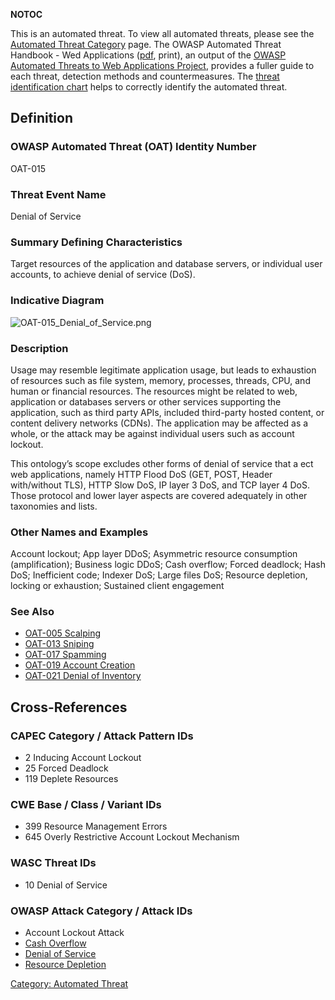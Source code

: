 __NOTOC__

This is an automated threat. To view all automated threats, please see
the [Automated Threat Category](:Category:Automated_Threat "wikilink")
page. The OWASP Automated Threat Handbook - Wed Applications
([pdf](https://www.owasp.org/index.php/File:Automated-threat-handbook.pdf),
print), an output of the [OWASP Automated Threats to Web Applications
Project](OWASP_Automated_Threats_to_Web_Applications "wikilink"),
provides a fuller guide to each threat, detection methods and
countermeasures. The [threat identification
chart](https://www.owasp.org/index.php/File:Oat-ontology-decision-chart.pdf)
helps to correctly identify the automated threat.

## Definition

### OWASP Automated Threat (OAT) Identity Number

OAT-015

### Threat Event Name

Denial of Service

### Summary Defining Characteristics

Target resources of the application and database servers, or individual
user accounts, to achieve denial of service (DoS).

### Indicative Diagram

![OAT-015_Denial_of_Service.png](OAT-015_Denial_of_Service.png
"OAT-015_Denial_of_Service.png")

### Description

Usage may resemble legitimate application usage, but leads to exhaustion
of resources such as file system, memory, processes, threads, CPU, and
human or financial resources. The resources might be related to web,
application or databases servers or other services supporting the
application, such as third party APIs, included third-party hosted
content, or content delivery networks (CDNs). The application may be
affected as a whole, or the attack may be against individual users such
as account lockout.

This ontology’s scope excludes other forms of denial of service that a
ect web applications, namely HTTP Flood DoS (GET, POST, Header
with/without TLS), HTTP Slow DoS, IP layer 3 DoS, and TCP layer 4 DoS.
Those protocol and lower layer aspects are covered adequately in other
taxonomies and lists.

### Other Names and Examples

Account lockout; App layer DDoS; Asymmetric resource consumption
(amplification); Business logic DDoS; Cash overflow; Forced deadlock;
Hash DoS; Inefficient code; Indexer DoS; Large files DoS; Resource
depletion, locking or exhaustion; Sustained client engagement

### See Also

  - [OAT-005 Scalping](OAT-005_Scalping "wikilink")
  - [OAT-013 Sniping](OAT-013_Sniping "wikilink")
  - [OAT-017 Spamming](OAT-017_Spamming "wikilink")
  - [OAT-019 Account Creation](OAT-019_Account_Creation "wikilink")
  - [OAT-021 Denial of
    Inventory](OAT-021_Denial_of_Inventory "wikilink")

## Cross-References

### CAPEC Category / Attack Pattern IDs

  - 2 Inducing Account Lockout
  - 25 Forced Deadlock
  - 119 Deplete Resources

### CWE Base / Class / Variant IDs

  - 399 Resource Management Errors
  - 645 Overly Restrictive Account Lockout Mechanism

### WASC Threat IDs

  - 10 Denial of Service

### OWASP Attack Category / Attack IDs

  - Account Lockout Attack
  - [Cash Overflow](Cash_Overflow "wikilink")
  - [Denial of Service](Denial_of_Service "wikilink")
  - [Resource Depletion](:Category:Resource_Depletion "wikilink")

[Category: Automated Threat](Category:_Automated_Threat "wikilink")